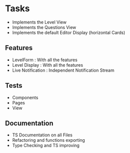 # Tasks

- Implements the Level View
- Implements the Questions View
- Implements the default Editor Display (horizontal Cards)

## Features

- LevelForm : With all the features
- Level Display : With all the features
- Live Notification : Independent Notification Stream

## Tests

- Components
- Pages
- View

## Documentation

- TS Documentation on all Files
- Refactoring and functions exporting
- Type Checking and TS improving
